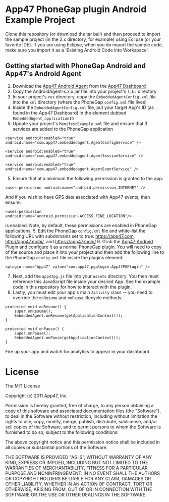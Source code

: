 # App47 PhoneGap plugin Android Example Project

Clone this repository (or download the tar ball) and then proceed to import the sample project (in the 2.x directory, for example) using Eclipse (or your favorite IDE). If you are using Eclipse, when you do import the sample code, make sure you import it as a 'Existing Android Code into Workspace'. 

## Getting started with PhoneGap Android and App47's Android Agent

1. Download the [App47 Android Agent](http://app47.com/wiki/doku.php?id=configure:androidapp) from the [App47 Dashboard](https://cirrus.app47.com)
2. Copy the AndroidAgent-x.x.x.jar file into your project's `libs` directory
3. In your project's `res` directory, copy the `EmbeddedAgentConfig.xml` file into the `xml` directory (where the PhoneGap `config.xml` file lives)
4. Inside the `EmbeddedAgentConfig.xml` file, put your target App's ID (as found in the App47 Dashboard) in the element dubbed `EmbeddedAgent_applicationID`
4. Update your project's `ManifestExample.xml` file and ensure that 3 services are added to the PhoneGap application
```
<service android:enabled="true" android:name="com.app47.embeddedagent.AgentConfigService" />
```
```
<service android:enabled="true" android:name="com.app47.embeddedagent.AgentSessionService" />
```
```
<service android:enabled="true" android:name="com.app47.embeddedagent.AgentEventService" />
```
5. Ensure that at a minimum the following permission is granted to the app:
```
<uses-permission android:name="android.permission.INTERNET" />
```
And if you wish to have GPS data associated with App47 events, then ensure:
```
<uses-permission android:name="android.permission.ACCESS_FINE_LOCATION"/>
```
is enabled. Note, by default, these permissions are enabled in PhoneGap applications.
5. Edit the PhoneGap `config.xml` file and white-list the following URL with subdomains set to true: https://app47.com, http://app47.mobi/, and https://app47.mobi/ 
6. Grab the [App47 Android Plugin](https://github.com/App47/phonegap-plugins) and configure it as a normal PhoneGap plugin. You will need to copy of the source and place it into your project and then add the following line to the PhoneGap `config.xml` file inside the plugins element:
```
<plugin name="App47" value="com.app47.pgplugin.App47PGPlugin" />
```
7. Next, add the `app47pg.js` file into your `assets` directory. You then must reference this JavaScript file inside your desired App. See the example code in this repository for how to interact with the plugin.
8. Lastly, you must edit your app's main `Activity` class -- you need to override the `onResume` and `onPause` lifecycle methods:
```
protected void onResume() {
	super.onResume();
	EmbeddedAgent.onResume(getApplicationContext());
}
```
```
protected void onPause() {
	super.onPause();
	EmbeddedAgent.onPause(getApplicationContext());
}
```

Fire up your app and watch for analytics to appear in your dashboard.

# License

The MIT License

Copyright (c) 2011 App47, Inc.

Permission is hereby granted, free of charge, to any person obtaining a copy of this software and associated documentation files (the "Software"), to deal in the Software without restriction, including without limitation the rights to use, copy, modify, merge, publish, distribute, sublicense, and/or sell copies of the Software, and to permit persons to whom the Software is furnished to do so, subject to the following conditions:

The above copyright notice and this permission notice shall be included in all copies or substantial portions of the Software.

THE SOFTWARE IS PROVIDED "AS IS", WITHOUT WARRANTY OF ANY KIND, EXPRESS OR IMPLIED, INCLUDING BUT NOT LIMITED TO THE WARRANTIES OF MERCHANTABILITY, FITNESS FOR A PARTICULAR PURPOSE AND NONINFRINGEMENT. IN NO EVENT SHALL THE AUTHORS OR COPYRIGHT HOLDERS BE LIABLE FOR ANY CLAIM, DAMAGES OR OTHER LIABILITY, WHETHER IN AN ACTION OF CONTRACT, TORT OR OTHERWISE, ARISING FROM, OUT OF OR IN CONNECTION WITH THE SOFTWARE OR THE USE OR OTHER DEALINGS IN THE SOFTWARE